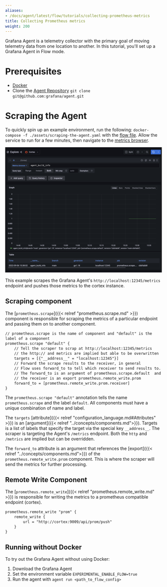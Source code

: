 ```yaml
---
aliases:
- /docs/agent/latest/flow/tutorials/collecting-prometheus-metrics
title: Collecting Prometheus metrics
weight: 200
---
```


Grafana Agent is a telemetry collector with the primary goal of moving telemetry data from one location to another. In this tutorial, you'll set up a Grafana Agent in Flow mode.  

# Prerequisites

* [Docker](https://www.docker.com/products/docker-desktop)
* Clone the [Agent Repository](https://github.com/grafana/agent) `git clone git@github.com:grafana/agent.git`

# Scraping the Agent

To quickly spin up an example environment, run the following: `docker-compose -f ./assets/scraping-the-agent.yaml` with the [flow file](../assets/flow_configs/agent.flow). Allow the service to run for a few minutes, then navigate to the [metrics browser](http://localhost:3000/explore?orgId=1&left=%5B%22now-1h%22,%22now%22,%22Cortex%22,%7B%22refId%22:%22A%22,%22instant%22:true,%22range%22:true,%22exemplar%22:false,%22expr%22:%22agent_build_info%22%7D%5D). 

![](./assets/agent_build_info.png)

This example scrapes the Grafana Agent's `http://localhost:12345/metrics` endpoint and pushes those metrics to the cortex instance. 


## Scraping component

The [`prometheus.scrape`]({{< relref "prometheus.scrape.md" >}}) component is responsible for scraping the metrics of a particular endpoint and passing them on to another component.

```river
// prometheus.scrape is the name of component and "default" is the label of a component
prometheus.scrape "default" {
    // Tell the scraper to scrap at http://localhost:12345/metrics
    // the http:// and metrics are implied but able to be overwritten 
    targets = [{"__address__" = "localhost:12345"}]
    // Forward the scrape results to the receiver, in general 
    // Flow uses forward_to to tell which receiver to send results to. 
    // The forward_to is an argument of prometheus.scrape.default  and 
    // the receiver is an export prometheus.remote_write.prom
    forward_to = [prometheus.remote_write.prom.receiver]
}
```

The `prometheus.scrape "default"` annotation tells the name `prometheus.scrape` and the label `default`. All components must have a unique combination of name and label.

The `targets` [attribute]({{< relref "configuration_language.md#Attributes" >}}) is an [argument]({{< relref "../concepts/components.md">}}). Targets is a list of labels that specify the target via the special key `__address__`. The scraper is targeting the Agent's `/metrics` endpoint. Both the `http` and `/metrics` are implied but can be overridden.

The `forward_to` attribute is an argument that references the [export]({{< relref "../concepts/components.md">}}) of the `prometheus.remote_write.prom` component. This is where the scraper will send the metrics for further processing.

## Remote Write Component

The [`prometheus.remote_write`]({{< relref "prometheus.remote_write.md" >}}) is responsible for writing the metrics to a prometheus compatible endpoint (cortex).

```river
prometheus.remote_write "prom" {
    remote_write {
        url = "http://cortex:9009/api/prom/push"
    }
}
```

## Running without Docker

To try out the Grafana Agent without using Docker:
1. Download the Grafana Agent 
1. Set the environment variable `EXPERIMENTAL_ENABLE_FLOW=true`
1. Run the agent with `agent run <path_to_flow_config>`